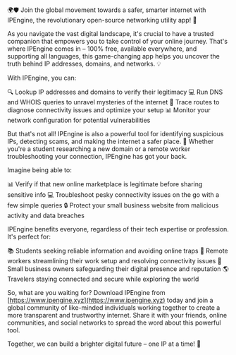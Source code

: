 🌍🛡️ Join the global movement towards a safer, smarter internet with IPEngine, the revolutionary open-source networking utility app! 🚀

As you navigate the vast digital landscape, it's crucial to have a trusted companion that empowers you to take control of your online journey. That's where IPEngine comes in – 100% free, available everywhere, and supporting all languages, this game-changing app helps you uncover the truth behind IP addresses, domains, and networks. 💡

With IPEngine, you can:

🔍 Lookup IP addresses and domains to verify their legitimacy
💻 Run DNS and WHOIS queries to unravel mysteries of the internet
📍 Trace routes to diagnose connectivity issues and optimize your setup
📊 Monitor your network configuration for potential vulnerabilities

But that's not all! IPEngine is also a powerful tool for identifying suspicious IPs, detecting scams, and making the internet a safer place. 🚨 Whether you're a student researching a new domain or a remote worker troubleshooting your connection, IPEngine has got your back.

Imagine being able to:

📊 Verify if that new online marketplace is legitimate before sharing sensitive info
💻 Troubleshoot pesky connectivity issues on the go with a few simple queries
🔒 Protect your small business website from malicious activity and data breaches

IPEngine benefits everyone, regardless of their tech expertise or profession. It's perfect for:

📚 Students seeking reliable information and avoiding online traps
👥 Remote workers streamlining their work setup and resolving connectivity issues
💼 Small business owners safeguarding their digital presence and reputation
🌎 Travelers staying connected and secure while exploring the world

So, what are you waiting for? Download IPEngine from [https://www.ipengine.xyz](https://www.ipengine.xyz) today and join a global community of like-minded individuals working together to create a more transparent and trustworthy internet. Share it with your friends, online communities, and social networks to spread the word about this powerful tool.

Together, we can build a brighter digital future – one IP at a time! 🌟